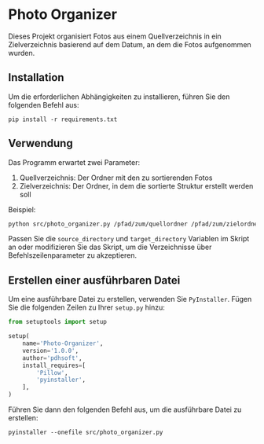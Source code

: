 # Photo Organizer

Dieses Projekt organisiert Fotos aus einem Quellverzeichnis in ein Zielverzeichnis basierend auf dem Datum, an dem die Fotos aufgenommen wurden.

## Installation

Um die erforderlichen Abhängigkeiten zu installieren, führen Sie den folgenden Befehl aus:

```
pip install -r requirements.txt
```

## Verwendung

Das Programm erwartet zwei Parameter:
1. Quellverzeichnis: Der Ordner mit den zu sortierenden Fotos
2. Zielverzeichnis: Der Ordner, in dem die sortierte Struktur erstellt werden soll

Beispiel:
```bash
python src/photo_organizer.py /pfad/zum/quellordner /pfad/zum/zielordner
```

Passen Sie die `source_directory` und `target_directory` Variablen im Skript an oder modifizieren Sie das Skript, um die Verzeichnisse über Befehlszeilenparameter zu akzeptieren.

## Erstellen einer ausführbaren Datei

Um eine ausführbare Datei zu erstellen, verwenden Sie `PyInstaller`. Fügen Sie die folgenden Zeilen zu Ihrer `setup.py` hinzu:

```python
from setuptools import setup

setup(
    name='Photo-Organizer',
    version='1.0.0',
    author='pdhsoft',
    install_requires=[
        'Pillow',
        'pyinstaller',
    ],
)
```

Führen Sie dann den folgenden Befehl aus, um die ausführbare Datei zu erstellen:

```
pyinstaller --onefile src/photo_organizer.py
```